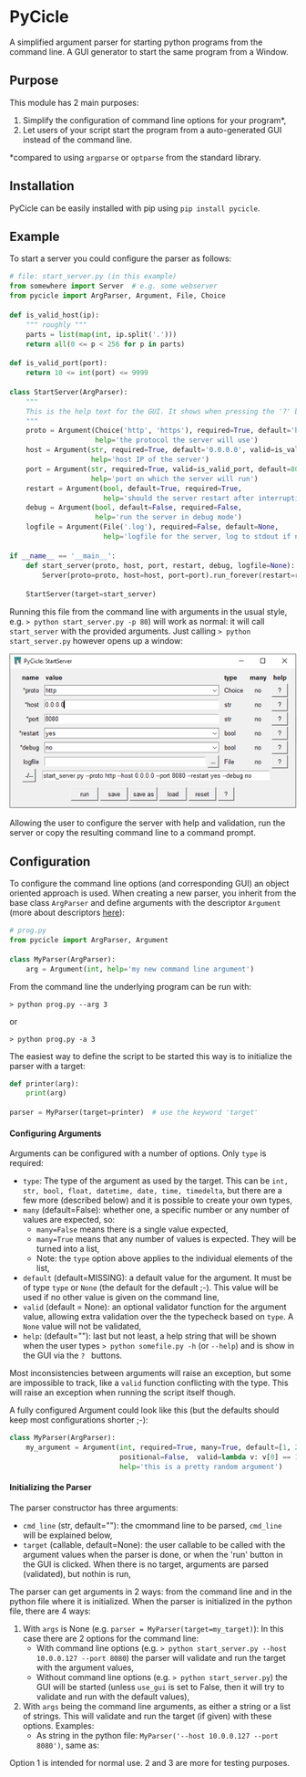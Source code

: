 # PyCicle
 A simplified argument parser for starting python programs from the command line. A GUI generator to start the same program from a Window.

## Purpose

This module has 2 main purposes:

1. Simplify the configuration of command line options for your program*,
2. Let users of your script start the program from a auto-generated GUI instead of the command line.

*compared to using `argparse` or `optparse` from the standard library.

## Installation

PyCicle can be easily installed with pip using `pip install pycicle`.

## Example

To start a server you could configure the parser as follows:

```python
# file: start_server.py (in this example)
from somewhere import Server  # e.g. some webserver
from pycicle import ArgParser, Argument, File, Choice

def is_valid_host(ip):
    """ roughly """
    parts = list(map(int, ip.split('.')))
    return all(0 <= p < 256 for p in parts)

def is_valid_port(port):
    return 10 <= int(port) <= 9999

class StartServer(ArgParser):
    """
    This is the help text for the GUI. It shows when pressing the '?' button at the bottom.
    """
    proto = Argument(Choice('http', 'https'), required=True, default='http',
                     help='the protocol the server will use')
    host = Argument(str, required=True, default='0.0.0.0', valid=is_valid_host,
                    help='host IP of the server')
    port = Argument(str, required=True, valid=is_valid_port, default=8080,
                    help='port on which the server will run')
    restart = Argument(bool, default=True, required=True,
                       help='should the server restart after interruptions?')
    debug = Argument(bool, default=False, required=False,
                     help='run the server in debug mode')
    logfile = Argument(File('.log'), required=False, default=None,
                       help='logfile for the server, log to stdout if none')

if __name__ == '__main__':
    def start_server(proto, host, port, restart, debug, logfile=None):
        Server(proto=proto, host=host, port=port).run_forever(restart=restart, debug=debug, log=logfile)

    StartServer(target=start_server)
```

Running this file from the command line with arguments in the usual style, e.g. `> python start_server.py -p 80`)  will work as normal: it will call `start_server` with the provided arguments. Just calling  `> python start_server.py` however opens up a window:

![window](pycicle/images/window.PNG)



Allowing the user to configure the server with help and validation, run the server or copy the resulting command line to a command prompt. 

## Configuration

To configure the command line options (and corresponding GUI) an object oriented approach is used. When creating a new parser, you inherit from the base class `ArgParser` and define arguments with the descriptor `Argument` (more about descriptors [here](https://docs.python.org/3/howto/descriptor.html#descriptor-protocol)):

```python
# prog.py
from pycicle import ArgParser, Argument

class MyParser(ArgParser):
    arg = Argument(int, help='my new command line argument')
```

From the command line the underlying program can be run with:

```
> python prog.py --arg 3
```

or 

```
> python prog.py -a 3
```



The easiest way to define the script to be started this way is to initialize the parser with a target:

```python
def printer(arg):
    print(arg)
    
parser = MyParser(target=printer)  # use the keyword 'target'
```



#### Configuring Arguments

Arguments can be configured with a number of options. Only `type` is required:

- `type`: The type of the argument as used by the target. This can be `int, str, bool, float, datetime, date, time, timedelta`, but there are a few more (described below) and it is possible to create your own types,
- `many` (default=False): whether one, a specific number or any number of values are expected, so:
  - `many=False` means there is a single value expected,
  - `many=True` means that any number of values is expected. They will be turned into a list,
  - Note: the `type` option above applies to the individual elements of the list,
- `default` (default=MISSING): a default value for the argument. It must be of type `type` or `None` (the default for the default ;-). This value will be used if no other value is given on the command line,
- `valid` (default = None): an optional validator function for the argument value, allowing extra validation over the the typecheck based on `type`. A `None` value will not be validated,
- `help`: (default=""): last but not least, a help string that will be shown when the user types `> python somefile.py -h` (or `--help`) and is show in the GUI via the `? ` buttons.

Most inconsistencies between arguments will raise an exception, but some are impossible to track, like a `valid` function conflicting with the type. This will raise an exception when running the script itself though.

A fully configured Argument could look like this (but the defaults should keep most configurations shorter ;-):

```python
class MyParser(ArgParser):
    my_argument = Argument(int, required=True, many=True, default=[1, 2, 3], novalue=[1, 1, 1],
                           positional=False,  valid=lambda v: v[0] == 1, callback=lambda v, ns: print(ns),
                           help='this is a pretty random argument')
```



#### Initializing the Parser

The parser constructor has three arguments:

- `cmd_line` (str, default=""): the cmommand line to be parsed, `cmd_line` will be explained below,
- `target` (callable, default=None): the user callable to be called with the argument values when the parser is done, or when the 'run' button in the GUI is clicked. When there is no target, arguments are parsed (validated), but nothin is run,

The parser can get arguments in 2 ways: from the command line and in the python file where it is initialized. When the parser is initialized in the python file, there are 4 ways:

1. With `args` is None (e.g. `parser = MyParser(target=my_target)`): In this case there are 2 options for the command line:
   - With command line options (e.g. `> python start_server.py --host 10.0.0.127 --port 8080`) the parser will validate and run the target with the argument values, 
   - Without command line options (e.g. `> python start_server.py`) the GUI will be started (unless `use_gui` is set to False, then it will try to validate and run with the default values),
2. With `args`  being the command line arguments, as either a string or a list of strings. This will validate and run the target (if given) with these options. Examples:
   - As string in the python file: `MyParser('--host 10.0.0.127 --port 8080')`, same as:

Option 1 is intended for normal use. 2 and 3 are more for testing purposes.

